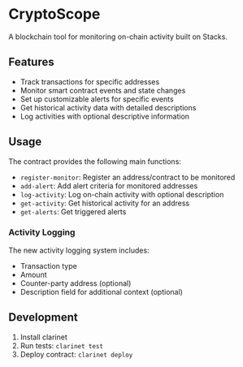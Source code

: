 # CryptoScope

A blockchain tool for monitoring on-chain activity built on Stacks.

## Features
- Track transactions for specific addresses
- Monitor smart contract events and state changes 
- Set up customizable alerts for specific events
- Get historical activity data with detailed descriptions
- Log activities with optional descriptive information

## Usage
The contract provides the following main functions:
- `register-monitor`: Register an address/contract to be monitored
- `add-alert`: Add alert criteria for monitored addresses
- `log-activity`: Log on-chain activity with optional description
- `get-activity`: Get historical activity for an address
- `get-alerts`: Get triggered alerts

### Activity Logging
The new activity logging system includes:
- Transaction type
- Amount
- Counter-party address (optional)
- Description field for additional context (optional)

## Development
1. Install clarinet
2. Run tests: `clarinet test`
3. Deploy contract: `clarinet deploy`
